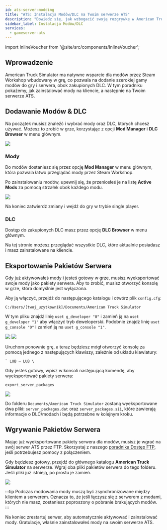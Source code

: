 ```yaml
---
id: ats-server-modding
title: "ATS: Instalacja Modów/DLC na Twoim serwerze ATS"
description: "Dowiedz się, jak wzbogacić swoją rozgrywkę w American Truck Simulator o mody i DLC zarówno po stronie klienta, jak i serwera → Sprawdź teraz"
sidebar_label: Instalacja Modów/DLC
services:
  - gameserver-ats
---
```


import InlineVoucher from '@site/src/components/InlineVoucher';

## Wprowadzenie

American Truck Simulator ma natywne wsparcie dla modów przez Steam Workshop wbudowany w grę, co pozwala na dodanie szerokiej gamy modów do gry i serwera, obok zakupionych DLC. W tym poradniku pokażemy, jak zainstalować mody na kliencie, a następnie na Twoim serwerze ATS.

<InlineVoucher />

## Dodawanie Modów & DLC

Na początek musisz znaleźć i wybrać mody oraz DLC, których chcesz używać. Możesz to zrobić w grze, korzystając z opcji **Mod Manager** i **DLC Browser** w menu głównym.

![](https://screensaver01.zap-hosting.com/index.php/s/osjX59MRjrPBfe6/preview)

### Mody

Do modów dostaniesz się przez opcję **Mod Manager** w menu głównym, która pozwala łatwo przeglądać mody przez Steam Workshop.

Po zainstalowaniu modów, upewnij się, że przeniosłeś je na listę **Active Mods** za pomocą strzałek obok każdego modu.

![](https://screensaver01.zap-hosting.com/index.php/s/TG7XK6ZodWZM2pz/preview)

Na koniec zatwierdź zmiany i wejdź do gry w trybie single player.

### DLC

Dostęp do zakupionych DLC masz przez opcję **DLC Browser** w menu głównym.

Na tej stronie możesz przeglądać wszystkie DLC, które aktualnie posiadasz i masz zainstalowane na kliencie.

## Eksportowanie Pakietów Serwera

Gdy już aktywowałeś mody i jesteś gotowy w grze, musisz wyeksportować swoje mody jako pakiety serwera. Aby to zrobić, musisz otworzyć konsolę w grze, która domyślnie jest wyłączona.

Aby ją włączyć, przejdź do następującego katalogu i otwórz plik `config.cfg`:
```
C:/Users/[twoj_uzytkownik]/Documents/American Truck Simulator
```

W tym pliku znajdź linię `uset g_developer "0"` i zamień ją na `uset g_developer "1"` aby włączyć tryb deweloperski. Podobnie znajdź linię `uset g_console "0"` i zamień ją na `uset g_console "1"`.

![](https://screensaver01.zap-hosting.com/index.php/s/Wz52e4o2KtTndZM/preview)
![](https://screensaver01.zap-hosting.com/index.php/s/raR8jxq7imKzjDD/preview)

Uruchom ponownie grę, a teraz będziesz mógł otworzyć konsolę za pomocą jednego z następujących klawiszy, zależnie od układu klawiatury:
```
` LUB ~ LUB \
```

Gdy jesteś gotowy, wpisz w konsoli następującą komendę, aby wyeksportować pakiety serwera:
```
export_server_packages
```

![](https://screensaver01.zap-hosting.com/index.php/s/zbzbdKfyr5xyNrK/preview)

Do folderu `Documents/American Truck Simulator` zostaną wyeksportowane dwa pliki: `server_packages.dat` oraz `server_packages.sii`, które zawierają informacje o DLC/modach i będą potrzebne w kolejnym kroku.

## Wgrywanie Pakietów Serwera

Mając już wyeksportowane pakiety serwera dla modów, musisz je wgrać na swój serwer ATS przez FTP. Skorzystaj z naszego [poradnika Dostęp FTP](gameserver-ftpaccess.md), jeśli potrzebujesz pomocy z połączeniem.

Gdy będziesz gotowy, przejdź do głównego katalogu **American Truck Simulator** na serwerze. Wgraj oba pliki pakietów serwera do tego folderu. Jeśli pliki już istnieją, po prostu je zamień.

![](https://screensaver01.zap-hosting.com/index.php/s/c5cYWL8eQKTzDg9/preview)

:::tip
Podczas modowania mody muszą być zsynchronizowane między klientem a serwerem. Oznacza to, że jeśli łączysz się z serwerem z modami, których nie masz, zostaniesz poproszony o pobranie brakujących modów.
:::

Na koniec zrestartuj serwer, aby automatycznie aktywować i zainstalować mody. Gratulacje, właśnie zainstalowałeś mody na swoim serwerze ATS.

<InlineVoucher />